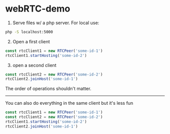 # webRTC-demo

1. Serve files w/ a php server. For local use:

``` bash
php -S localhost:5000
```

2. Open a first client

``` javascript
const rtcClient1 = new RTCPeer('some-id-1')
rtcClient1.startHosting('some-id-2')
```

3. open a second client

``` javascript
const rtcClient2 = new RTCPeer('some-id-2')
rtcClient2.joinHost('some-id-1')
```

The order of operations shouldn't matter.

----

You can also do everything in the same client but it's less fun

``` javascript
const rtcClient1 = new RTCPeer('some-id-1')
const rtcClient2 = new RTCPeer('some-id-2')
rtcClient1.startHosting('some-id-2')
rtcClient2.joinHost('some-id-1')
```
